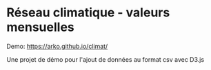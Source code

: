 # Réseau climatique - valeurs mensuelles

Demo: https://arko.github.io/climat/

Une projet de démo pour l'ajout de données au format csv avec D3.js
